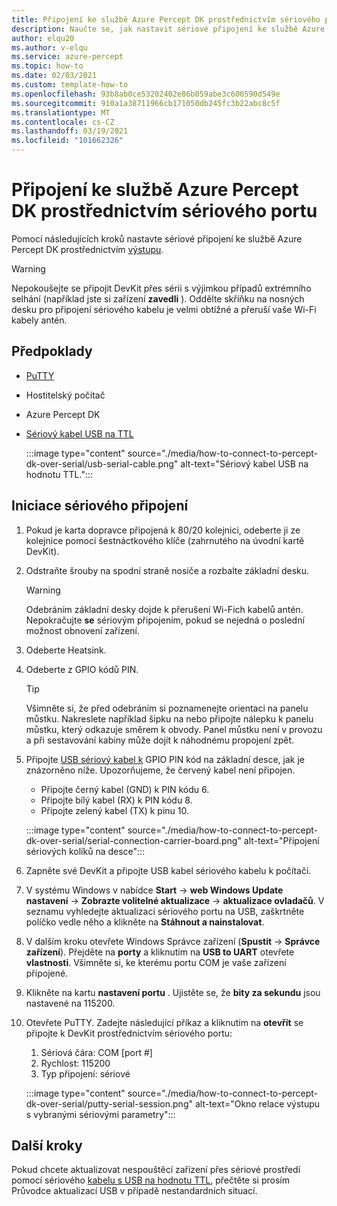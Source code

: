 ```yaml
---
title: Připojení ke službě Azure Percept DK prostřednictvím sériového portu
description: Naučte se, jak nastavit sériové připojení ke službě Azure Percept DK pomocí výstupu a sériového kabelu USB na TTL.
author: elqu20
ms.author: v-elqu
ms.service: azure-percept
ms.topic: how-to
ms.date: 02/03/2021
ms.custom: template-how-to
ms.openlocfilehash: 93b8ab0ce53202402e86b059abe3c600590d549e
ms.sourcegitcommit: 910a1a38711966cb171050db245fc3b22abc8c5f
ms.translationtype: MT
ms.contentlocale: cs-CZ
ms.lasthandoff: 03/19/2021
ms.locfileid: "101662326"
---
```

# <a name="connect-to-your-azure-percept-dk-over-serial"></a>Připojení ke službě Azure Percept DK prostřednictvím sériového portu

Pomocí následujících kroků nastavte sériové připojení ke službě Azure Percept DK prostřednictvím [výstupu](https://www.chiark.greenend.org.uk/~sgtatham/putty/latest.html).

> [!WARNING]
> Nepokoušejte se připojit DevKit přes sérii s výjimkou případů extrémního selhání (například jste si zařízení **zavedli** ). Oddělte skříňku na nosných desku pro připojení sériového kabelu je velmi obtížné a přeruší vaše Wi-Fi kabely antén.

## <a name="prerequisites"></a>Předpoklady

- [PuTTY](https://www.chiark.greenend.org.uk/~sgtatham/putty/latest.html)
- Hostitelský počítač
- Azure Percept DK
- [Sériový kabel USB na TTL](https://www.adafruit.com/product/954)

    :::image type="content" source="./media/how-to-connect-to-percept-dk-over-serial/usb-serial-cable.png" alt-text="Sériový kabel USB na hodnotu TTL.":::

## <a name="initiate-the-serial-connection"></a>Iniciace sériového připojení

1. Pokud je karta dopravce připojená k 80/20 kolejnici, odeberte ji ze kolejnice pomocí šestnáctkového klíče (zahrnutého na úvodní kartě DevKit).

1. Odstraňte šrouby na spodní straně nosiče a rozbalte základní desku.

    > [!WARNING]
    > Odebráním základní desky dojde k přerušení Wi-Fich kabelů antén. Nepokračujte **se** sériovým připojením, pokud se nejedná o poslední možnost obnovení zařízení.

1. Odeberte Heatsink.

1. Odeberte z GPIO kódů PIN.

    > [!TIP]
    > Všimněte si, že před odebráním si poznamenejte orientaci na panelu můstku. Nakreslete například šipku na nebo připojte nálepku k panelu můstku, který odkazuje směrem k obvody. Panel můstku není v provozu a při sestavování kabiny může dojít k náhodnému propojení zpět.

1. Připojte [USB sériový kabel k](https://www.adafruit.com/product/954) GPIO PIN kód na základní desce, jak je znázorněno níže. Upozorňujeme, že červený kabel není připojen.

    - Připojte černý kabel (GND) k PIN kódu 6.
    - Připojte bílý kabel (RX) k PIN kódu 8.
    - Připojte zelený kabel (TX) k pinu 10.

    :::image type="content" source="./media/how-to-connect-to-percept-dk-over-serial/serial-connection-carrier-board.png" alt-text="Připojení sériových kolíků na desce":::

1. Zapněte své DevKit a připojte USB kabel sériového kabelu k počítači.

1. V systému Windows v nabídce **Start**  ->  **web Windows Update nastavení**  ->  **Zobrazte volitelné aktualizace**  ->  **aktualizace ovladačů**. V seznamu vyhledejte aktualizaci sériového portu na USB, zaškrtněte políčko vedle něho a klikněte na **Stáhnout a nainstalovat**.  

1. V dalším kroku otevřete Windows Správce zařízení (**Spustit**  ->  **Správce zařízení**). Přejděte na **porty** a kliknutím na **USB to UART** otevřete **vlastnosti**. Všimněte si, ke kterému portu COM je vaše zařízení připojené.

1. Klikněte na kartu **nastavení portu** . Ujistěte se, že **bity za sekundu** jsou nastavené na 115200.

1. Otevřete PuTTY. Zadejte následující příkaz a kliknutím na **otevřít** se připojte k DevKit prostřednictvím sériového portu:

    1. Sériová čára: COM [port #]
    1. Rychlost: 115200
    1. Typ připojení: sériové

    :::image type="content" source="./media/how-to-connect-to-percept-dk-over-serial/putty-serial-session.png" alt-text="Okno relace výstupu s vybranými sériovými parametry":::

## <a name="next-steps"></a>Další kroky

Pokud chcete aktualizovat nespouštěcí zařízení přes sériové prostředí pomocí sériového [kabelu s USB na hodnotu TTL](https://www.adafruit.com/product/954), přečtěte si prosím Průvodce aktualizací USB v případě nestandardních situací.

[comment]: # (Pokud je k dispozici, přidejte odkaz na Průvodce aktualizací USB.)